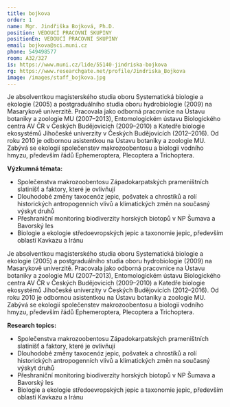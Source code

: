 ```yaml
---
title: bojkova
order: 1
name: Mgr. Jindřiška Bojková, Ph.D.
position: VEDOUCÍ PRACOVNÍ SKUPINY
positionEn: VEDOUCÍ PRACOVNÍ SKUPINY
email: bojkova@sci.muni.cz
phone: 549498577
room: A32/327
is: https://www.muni.cz/lide/55140-jindriska-bojkova
rg: https://www.researchgate.net/profile/Jindriska_Bojkova
image: /images/staff_bojkova.jpg
---
```

<div class="cz">


Je absolventkou magisterského studia oboru Systematická biologie a ekologie (2005) a postgraduálního studia oboru hydrobiologie (2009) na Masarykově univerzitě. Pracovala jako odborná pracovnice na Ústavu botaniky a zoologie MU (2007–2013), Entomologickém ústavu Biologického centra AV ČR v Českých Budějovicích (2009–2010) a Katedře biologie ekosystémů Jihočeské univerzity v Českých Budějovicích (2012–2016). Od roku 2010 je odbornou asistentkou na
Ústavu botaniky a zoologie MU. Zabývá se ekologií společenstev makrozoobentosu a biologií vodního hmyzu, především řádů Ephemeroptera, Plecoptera a Trichoptera.

**Výzkumná témata:**

* Společenstva makrozoobentosu Západokarpatských prameništních slatinišť a faktory, které je
  ovlivňují
* Dlouhodobé změny taxocenóz jepic, pošvatek a chrostíků a rolí historických antropogenních
  vlivů a klimatických změn na současný výskyt druhů
* Přeshraniční monitoring biodiverzity horských biotopů v NP Šumava a Bavorský les
* Biologie a ekologie středoevropských jepic a taxonomie jepic, především oblastí Kavkazu a
      Iránu

</div>

<div class="en">


Je absolventkou magisterského studia oboru Systematická biologie a ekologie (2005) a postgraduálního studia oboru hydrobiologie (2009) na Masarykově univerzitě. Pracovala jako odborná pracovnice na Ústavu botaniky a zoologie MU (2007–2013), Entomologickém ústavu Biologického centra AV ČR v Českých Budějovicích (2009–2010) a Katedře biologie ekosystémů Jihočeské univerzity v Českých Budějovicích (2012–2016). Od roku 2010 je odbornou asistentkou na
Ústavu botaniky a zoologie MU. Zabývá se ekologií společenstev makrozoobentosu a biologií vodního hmyzu, především řádů Ephemeroptera, Plecoptera a Trichoptera.

**Research topics:**

* Společenstva makrozoobentosu Západokarpatských prameništních slatinišť a faktory, které je
  ovlivňují
* Dlouhodobé změny taxocenóz jepic, pošvatek a chrostíků a rolí historických antropogenních
  vlivů a klimatických změn na současný výskyt druhů
* Přeshraniční monitoring biodiverzity horských biotopů v NP Šumava a Bavorský les
* Biologie a ekologie středoevropských jepic a taxonomie jepic, především oblastí Kavkazu a
      Iránu

</div>

